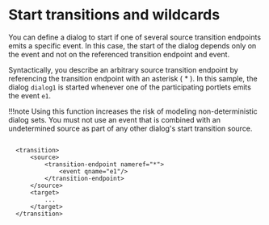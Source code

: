 # Start transitions and wildcards

You can define a dialog to start if one of several source transition endpoints emits a specific event. In this case, the start of the dialog depends only on the event and not on the referenced transition endpoint and event.

Syntactically, you describe an arbitrary source transition endpoint by referencing the transition endpoint with an asterisk ( * ). In this sample, the dialog `dialog1` is started whenever one of the participating portlets emits the event `e1`.

!!!note
    Using this function increases the risk of modeling non-deterministic dialog sets. You must not use an event that is combined with an undetermined source as part of any other dialog's start transition source.

```

  <transition>
      <source>
          <transition-endpoint nameref="*">
              <event qname="e1"/>
          </transition-endpoint>
      </source>
      <target>
          ...
      </target>
  </transition>
```



